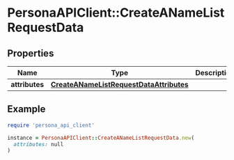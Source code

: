 # PersonaAPIClient::CreateANameListRequestData

## Properties

| Name | Type | Description | Notes |
| ---- | ---- | ----------- | ----- |
| **attributes** | [**CreateANameListRequestDataAttributes**](CreateANameListRequestDataAttributes.md) |  | [optional] |

## Example

```ruby
require 'persona_api_client'

instance = PersonaAPIClient::CreateANameListRequestData.new(
  attributes: null
)
```

